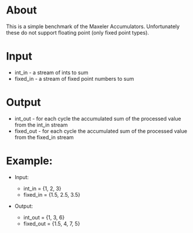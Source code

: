 # About

This is a simple benchmark of the Maxeler Accumulators. Unfortunately
these do not support floating point (only fixed point types).

# Input

 * int_in - a stream of ints to sum
 * fixed_in - a stream of fixed point numbers to sum

# Output

  * int\_out - for each cycle the accumulated sum of the processed
    value from the int_in stream
  * fixed\_out - for each cycle the accumulated sum of the processed
    value from the fixed_in stream

# Example:

 * Input:
    * int_in = {1, 2, 3}
    * fixed_in = {1.5, 2.5, 3.5}

 * Output:
    * int_out = {1, 3, 6}
    * fixed_out = {1.5, 4, 7, 5}
